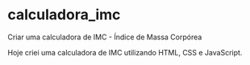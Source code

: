 # calculadora_imc
Criar uma calculadora de IMC - Índice de Massa Corpórea


Hoje criei uma calculadora de IMC utilizando HTML, CSS e JavaScript.
